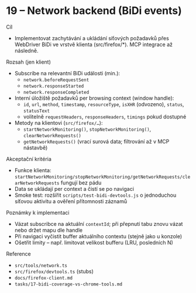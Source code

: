 # 19 – Network backend (BiDi events)

Cíl

- Implementovat zachytávání a ukládání síťových požadavků přes WebDriver BiDi ve vrstvě klienta (src/firefox/*). MCP integrace až následně.

Rozsah (jen klient)

- Subscribe na relevantní BiDi události (min.):
  - `network.beforeRequestSent`
  - `network.responseStarted`
  - `network.responseCompleted`
- Interní úložiště požadavků per browsing context (window handle):
  - `id`, `url`, `method`, `timestamp`, `resourceType`, `isXHR` (odvozeno), `status`, `statusText`
  - volitelně `requestHeaders`, `responseHeaders`, `timings` pokud dostupné
- Metody na klientovi (`src/firefox/…`):
  - `startNetworkMonitoring()`, `stopNetworkMonitoring()`, `clearNetworkRequests()`
  - `getNetworkRequests()` (vrací surová data; filtrování až v MCP nástavbě)

Akceptační kritéria

- Funkce klienta: `startNetworkMonitoring/stopNetworkMonitoring/getNetworkRequests/clearNetworkRequests` fungují bez pádu
- Data se ukládají per context a čistí se po navigaci
- Smoke test: rozšířit `scripts/test-bidi-devtools.js` o jednoduchou síťovou aktivitu a ověření přítomnosti záznamů

Poznámky k implementaci

- Vázat subscribce na aktuální `contextId`; při přepnutí tabu znovu vázat nebo držet mapu dle handle
- Při navigaci vyčistit buffer aktuálního contextu (stejně jako u konzole)
- Ošetřit limity – např. limitovat velikost bufferu (LRU, posledních N)

Reference

- `src/tools/network.ts`
- `src/firefox/devtools.ts` (stubs)
- `docs/firefox-client.md`
- `tasks/17-bidi-coverage-vs-chrome-tools.md`
